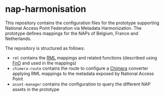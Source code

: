 # nap-harmonisation
This repository contains the configuration files for the prototype supporting National Access Point Federation via Metadata Harmonization. The prototype defines mappings for the NAPs of Belgium, France and Netherlands.

The repository is structured as follows:

- `rml` contains the [RML](https://rml.io/) mappings and related functions (described using [FnO](https://fno.io/) and used in the mappings)
- `chimera-route` contains the route to configure a [Chimera](https://github.com/cefriel/chimera) converter applying RML mappings to the metadata exposed by National Access Point
- `asset-manager` contains the configuration to query the different NAP assets in the prototype

